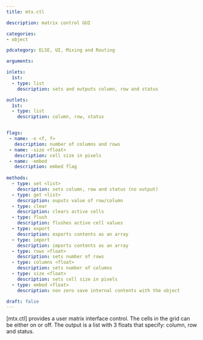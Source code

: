 ```yaml
---
title: mtx.ctl

description: matrix control GUI

categories:
- object

pdcategory: ELSE, UI, Mixing and Routing

arguments:

inlets:
  1st:
  - type: list
    description: sets and outputs column, row and status

outlets:
  1st:
  - type: list
    description: column, row, status


flags:
 - name: -n <f, f>
   description: number of columns and rows
 - name: -size <float>
   description: cell size in pixels
 - name: -embed
   description: embed flag
   
methods: 
  - type: set <list>
    description: sets column, row and status (no output)
  - type: get <list>
    description: ouputs value of row/column
  - type: clear
    description: clears active cells
  - type: flush
    description: flushes active cell values
  - type: export
    description: exports contents as an array
  - type: import
    description: imports contents as an array
  - type: rows <float>
    description: sets number of rows
  - type: columns <float>
    description: sets number of columns
  - type: size <float>
    description: sets cell size in pixels
  - type: embed <float>
    description: non zero save internal contents with the object

draft: false
---
```


[mtx.ctl] provides a user matrix interface control. The cells in the grid can be either on or off. The output is a list with 3 floats that specify: column, row and status.
